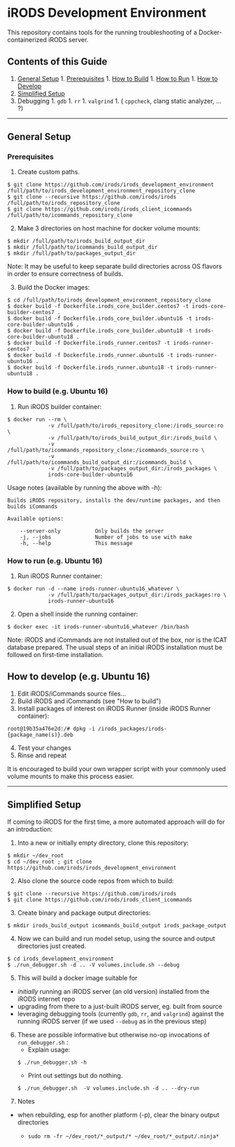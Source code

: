 # iRODS Development Environment

This repository contains tools for the running troubleshooting of a Docker-containerized iRODS server.

## Contents of this Guide
  1. [General Setup](#general-setup)
    1. [Prerequisites](#prerequisites)
    1. [How to Build](#how-to-build-eg-ubuntu-16)
    1. [How to Run](#how-to-run-eg-ubuntu-16)
    1. [How to Develop](#how-to-develop-eg-ubuntu-16)
  1. [Simplified Setup](#simplified-setup)
  1. Debugging
    1. `gdb`
    1. `rr`
    1. `valgrind`
    1. ( `cppcheck`,  clang static analyzer, ... ?)
---

## General Setup

### Prerequisites

1. Create custom paths.
```
$ git clone https://github.com/irods/irods_development_environment /full/path/to/irods_development_environment_repository_clone
$ git clone --recursive https://github.com/irods/irods /full/path/to/irods_repository_clone
$ git clone https://github.com/irods/irods_client_icommands /full/path/to/icommands_repository_clone
```
2. Make 3 directories on host machine for docker volume mounts:
```
$ mkdir /full/path/to/irods_build_output_dir
$ mkdir /full/path/to/icommands_build_output_dir
$ mkdir /full/path/to/packages_output_dir
```
Note: It may be useful to keep separate build directories across OS flavors in order to ensure
correctness of builds.

3. Build the Docker images:
```
$ cd /full/path/to/irods_development_environment_repository_clone
$ docker build -f Dockerfile.irods_core_builder.centos7 -t irods-core-builder-centos7 .
$ docker build -f Dockerfile.irods_core_builder.ubuntu16 -t irods-core-builder-ubuntu16 .
$ docker build -f Dockerfile.irods_core_builder.ubuntu18 -t irods-core-builder-ubuntu18 .
$ docker build -f Dockerfile.irods_runner.centos7 -t irods-runner-centos7 .
$ docker build -f Dockerfile.irods_runner.ubuntu16 -t irods-runner-ubuntu16 .
$ docker build -f Dockerfile.irods_runner.ubuntu18 -t irods-runner-ubuntu18 .
```

### How to build (e.g. Ubuntu 16)
1. Run iRODS builder container:
```
$ docker run --rm \
             -v /full/path/to/irods_repository_clone:/irods_source:ro \
             -v /full/path/to/irods_build_output_dir:/irods_build \
             -v /full/path/to/icommands_repository_clone:/icommands_source:ro \
             -v /full/path/to/icommands_build_output_dir:/icommands_build \
             -v /full/path/to/packages_output_dir:/irods_packages \
             irods-core-builder-ubuntu16
```

Usage notes (available by running the above with -h):
```
Builds iRODS repository, installs the dev/runtime packages, and then builds iCommands

Available options:

    --server-only           Only builds the server
    -j, --jobs              Number of jobs to use with make
    -h, --help              This message
```

### How to run (e.g. Ubuntu 16)
1. Run iRODS Runner container:
```
$ docker run -d --name irods-runner-ubuntu16_whatever \
             -v /full/path/to/packages_output_dir:/irods_packages:ro \
             irods-runner-ubuntu16
```
2. Open a shell inside the running container:
```
$ docker exec -it irods-runner-ubuntu16_whatever /bin/bash
```
Note: iRODS and iCommands are not installed out of the box, nor is the ICAT database prepared.
The usual steps of an initial iRODS installation must be followed on first-time installation.

## How to develop (e.g. Ubuntu 16)
1. Edit iRODS/iCommands source files...
2. Build iRODS and iCommands (see "How to build")
3. Install packages of interest on iRODS Runner (inside iRODS Runner container):
```
root@19b35a476e2d:/# dpkg -i /irods_packages/irods-{package_name(s)}.deb
```
4. Test your changes
5. Rinse and repeat

It is encouraged to build your own wrapper script with your commonly used volume mounts to make this process easier.

---

## Simplified Setup

If coming to iRODS for the first time, a more automated approach will do for an introduction:

1. Into a new or initially empty directory, clone this repository:
```
$ mkdir ~/dev_root
$ cd ~/dev_root ; git clone https://github.com/irods/irods_development_environment
```

2. Also clone the source code repos from which to build:
```
$ git clone --recursive https://github.com/irods/irods
$ git clone https://github.com/irods/irods_client_icommands
```

3. Create binary and package output directories:
```
$ mkdir irods_build_output icommands_build_output irods_package_output
```

4. Now we can build and run model setup, using the source and output directories just created.
```
$ cd irods_development_environment
$ ./run_debugger.sh -d .. -V volumes.include.sh --debug
```

5.  This will build a docker image suitable for
   - *initially* running an iRODS server (an old version) installed from the iRODS internet repo
   - upgrading from there to a just-built iRODS server, eg. built from source
   - leveraging debugging tools (currently `gdb`, `rr`, and `valgrind`) against the running iRODS server
     (if we used `--debug` as in the previous step)

6. These are possible informative but otherwise no-op invocations of `run_debugger.sh` :
   - Explain usage:
   ```
   $ ./run_debugger.sh -h
   ```
   - Print out settings but do nothing.
   ```
   $ ./run_debugger.sh  -V volumes.include.sh -d .. --dry-run
   ```
7. Notes
  - when rebuilding, esp for another platform (-p), clear the binary output directories
    * ```
      sudo rm -fr ~/dev_root/*_output/* ~/dev_root/*_output/.ninja*
      ```

